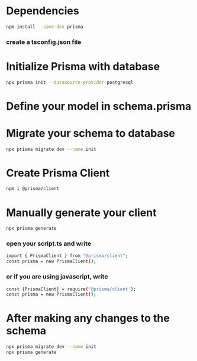 # Dependencies

```bash
npm install --save-dev prisma

```

### create a tsconfig.json file

# Initialize Prisma with database

```bash
npx prisma init --datasource-provider postgresql

```

# Define your model in schema.prisma 

# Migrate your schema to database

```bash
npx prisma migrate dev --name init

```

# Create Prisma Client

```bash
npm i @prisma/client
```

# Manually generate your client

```bash
npx prisma generate
```

### open your script.ts and write 

```bash
import { PrismaClient } from "@prisma/client";
const prisma = new PrismaClient();

```

### or if you are using javascript, write

```bash
const {PrismaClient} = require('@prisma/client');
const prisma = new PrismaClient();
```

# After making any changes to the schema 
```bash
npx prisma migrate dev --name init
npx prisma generate

```